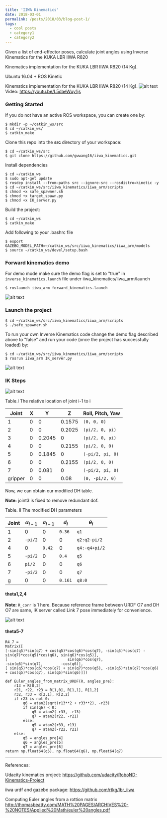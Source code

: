 ```yaml
---
title: 'IIWA Kinematics'
date: 2018-03-01
permalink: /posts/2018/03/blog-post-1/
tags:
  - cool posts
  - category1
  - category2
---
```


Given a list of end-effector poses, calculate joint angles using Inverse Kinematics for the KUKA LBR IIWA R820

Kinematics implementation for the KUKA LBR IIWA R820 (14 Kg). 

Ubuntu 16.04 + ROS Kinetic

Kinematics implementation for the KUKA LBR IIWA R820 (14 Kg).
![alt text][gif]
Video: https://youtu.be/L5daeWuy1js

[//]: # "Image References"
[gif]: /images/portfolio/pick-place/pick-place.gif
[fk]: /images/portfolio/pick-place/imgs/forward_kinematics.jpg
[results]:/images/portfolio/pick-place/imgs/IK_results.jpg
[dh]:/images/portfolio/pick-place/imgs/dh.jpg
[ik_1]:/images/portfolio/pick-place/imgs/ik_1.jpg



### Getting Started

If you do not have an active ROS workspace, you can create one by:

```
$ mkdir -p ~/catkin_ws/src
$ cd ~/catkin_ws/
$ catkin_make
```

Clone this repo into the **src** directory of your workspace:

```
$ cd ~/catkin_ws/src
$ git clone https://github.com/gwwang16/iiwa_kinematics.git
```

Install dependencies

```
$ cd ~/catkin_ws
$ sudo apt-get update
$ rosdep install --from-paths src --ignore-src --rosdistro=kinetic -y
$ cd ~/catkin_ws/src/iiwa_kinematics/iiwa_arm/scripts
$ chmod +x safe_spawner.sh
$ chmod +x target_spawn.py
$ chmod +x IK_server.py
```

Build the project:

```
$ cd ~/catkin_ws
$ catkin_make
```
Add following to your .bashrc file
```
$ export GAZEBO_MODEL_PATH=~/catkin_ws/src/iiwa_kinematics/iiwa_arm/models
$ source ~/catkin_ws/devel/setup.bash
```


### Forward kinematics demo

For demo mode make sure the demo flag is set to "true" in `inverse_kinematics.launch` file under iiwa_kinematics/iiwa_arm/launch

```
$ roslaunch iiwa_arm forward_kinematics.launch
```
![alt text][fk]


### Launch the project

```
$ cd ~/catkin_ws/src/iiwa_kinematics/iiwa_arm/scripts
$ ./safe_spawner.sh
```

To run your own Inverse Kinematics code change the demo flag described above to "false" and run your code (once the project has successfully loaded) by:

```
$ cd ~/catkin_ws/src/iiwa_kinematics/iiwa_arm/scripts
$ rosrun iiwa_arm IK_server.py
```
![alt text][results]



### IK Steps

![alt text][dh]

Table.I The relative location of joint i-1  to  i

| Joint   | X    | Y      | Z      | Roll, Pitch, Yaw |
| ------- | ---- | ------ | ------ | ---------------- |
| 1       | 0    | 0      | 0.1575 | `(0, 0, 0)`      |
| 2       | 0    | 0      | 0.2025 | `(pi/2, 0, pi)`  |
| 3       | 0    | 0.2045 | 0      | `(pi/2, 0, pi)`  |
| 4       | 0    | 0      | 0.2155 | `(pi/2, 0, 0)`   |
| 5       | 0    | 0.1845 | 0      | `(-pi/2, pi, 0)` |
| 6       | 0    | 0      | 0.2155 | `(pi/2, 0, 0)`   |
| 7       | 0    | 0.081  | 0      | `(-pi/2, pi, 0)` |
| gripper | 0    | 0      | 0.08   | `(0, -pi/2, 0)`  |

Now, we can obtain our modified DH table. 

**Note:** joint3 is fixed to remove redundant dof.

Table. II The modified DH parameters

| Joint | $\alpha_{i-1}$ | $a_{i-1}$ | $d_i$   | $\theta_i$    |
| ----- | -------------- | --------- | ------- | ------------- |
| 1     | 0              | 0         | `0.36`  | `q1`          |
| 2     | `-pi/2`        | 0         | 0       | `q2:q2-pi/2`  |
| 4     | 0              | `0.42`    | 0       | `q4:-q4+pi/2` |
| 5     | `-pi/2`        | 0         | `0.4`   | `q5`          |
| 6     | `pi/2`         | 0         | 0       | `q6`          |
| 7     | `-pi/2`        | 0         | 0       | `q7`          |
| g     | 0              | 0         | `0.161` | `q8:0`        |

#### theta1,2,4

**Note:** `R_corr` is 1 here.  Because reference frame between URDF O7 and DH O7 are same, IK server called  Link 7 pose immediately for convenience.

![alt text][ik_1]

#### theta5-7


```
R4_7 = 
Matrix([
[-sin(q5)*sin(q7) + cos(q5)*cos(q6)*cos(q7), -sin(q5)*cos(q7) - sin(q7)*cos(q5)*cos(q6), sin(q6)*cos(q5)],
[                           sin(q6)*cos(q7),                           -sin(q6)*sin(q7),        -cos(q6)],
[ sin(q5)*cos(q6)*cos(q7) + sin(q7)*cos(q5), -sin(q5)*sin(q7)*cos(q6) + cos(q5)*cos(q7), sin(q5)*sin(q6)]])
```


```
def Euler_angles_from_matrix_URDF(R, angles_pre):
    r13 = R[0,2]
    r21, r22, r23 = R[1,0], R[1,1], R[1,2] 
    r32, r33 = R[2,1], R[2,2]
    if r23 is not 0:
        q6 = atan2(sqrt(r13**2 + r33**2), -r23)
        if sin(q6) < 0:
            q5 = atan2(-r33, -r13)
            q7 = atan2(r22, -r21)
    	else:
            q5 = atan2(r33, r13)
            q7 = atan2(-r22, r21)
    else:
        q5 = angles_pre[4]
        q6 = angles_pre[5]
        q7 = angles_pre[6]
return np.float64(q5), np.float64(q6), np.float64(q7)
```

---
References:

Udacity kinematics project:
https://github.com/udacity/RoboND-Kinematics-Project

iiwa urdf and gazebo package:
https://github.com/rtkg/lbr_iiwa

Computing Euler angles from a rottion matrix
http://thomasbeatty.com/MATH%20PAGES/ARCHIVES%20-%20NOTES/Applied%20Math/euler%20angles.pdf